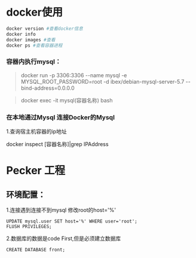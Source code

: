 # docker使用

```bash
docker version #查看docker信息
docker info
docker images #查看
docker ps #查看容器进程
```

### 容器内执行mysql：

>  docker run -p 3306:3306 --name mysql -e MYSQL_ROOT_PASSWORD=root -d ibex/debian-mysql-server-5.7 --bind-address=0.0.0.0

> docker exec -it mysql(容器名称) bash

### 在本地通过Mysql 连接Docker的Mysql

1.查询宿主机容器的ip地址

docker inspect [容器名称]|grep IPAddress



# Pecker 工程

## 环境配置：

1.连接遇到连接不到mysql 修改root的host='%'

```shell
UPDATE mysql.user SET host='%' WHERE user='root';
FLUSH PRIVILEGES;
```

2.数据库的数据是code First,但是必须建立数据库

```shell
CREATE DATABASE front;
```

